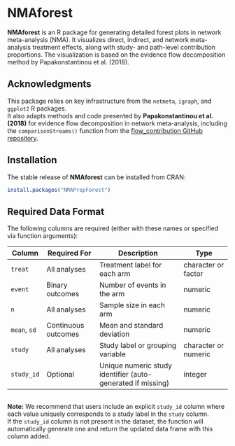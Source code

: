 # NMAforest

<!-- badges: start -->
<!-- badges: end -->

**NMAforest** is an R package for generating detailed forest plots in network meta-analysis (NMA). It visualizes direct, indirect, and network meta-analysis treatment effects, along with study- and path-level contribution proportions. The visualization is based on the evidence flow decomposition method by Papakonstantinou et al. (2018).


## Acknowledgments

This package relies on key infrastructure from the `netmeta`, `igraph`, and `ggplot2` R packages.  
It also adapts methods and code presented by **Papakonstantinou et al. (2018)** for evidence flow decomposition in network meta-analysis, including the `comparisonStreams()` function from the [flow_contribution GitHub repository](https://github.com/esm-ispm-unibe-ch/flow_contribution).

## Installation

The stable release of **NMAforest** can be installed from CRAN:

```r
install.packages("NMAPropForest")
```


## Required Data Format

The following columns are required (either with these names or specified via function arguments):

| Column     | Required For       | Description                                                  | Type                  |
|------------|--------------------|--------------------------------------------------------------|-----------------------|
|  `treat`    | All analyses        | Treatment label for each arm                                 | character or factor   |
|  `event`    | Binary outcomes     | Number of events in the arm                                  | numeric               |
|  `n`        | All analyses        | Sample size in each arm                                      | numeric               |
|  `mean`, `sd` | Continuous outcomes | Mean and standard deviation                                | numeric               |
|  `study`    | All analyses        | Study label or grouping variable                             | character or numeric  |
|  `study_id`       | Optional            | Unique numeric study identifier (auto-generated if missing)  | integer               |

##
**Note:** We recommend that users include an explicit `study_id` column where each value uniquely corresponds to a study label in the `study` column.  
If the `study_id` column is not present in the dataset, the function will automatically generate one and return the updated data frame with this column added.
